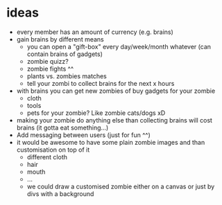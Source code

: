 # ideas

- every member has an amount of currency (e.g. brains)
- gain brains by different means
  - you can open a "gift-box" every day/week/month whatever (can contain brains of gadgets)
  - zombie quizz?
  - zombie fights ^^
  - plants vs. zombies matches
  - tell your zombi to collect brains for the next x hours
- with brains you can get new zombies of buy gadgets for your zombie
  - cloth
  - tools
  - pets for your zombie? Like zombie cats/dogs xD
- making your zombie do anything else than collecting brains will cost brains (it gotta eat something...)
- Add messaging between users (just for fun ^^)
- it would be awesome to have some plain zombie images and than customisation on top of it
  - different cloth
  - hair
  - mouth
  - ...
  - we could draw a customised zombie either on a canvas or just by divs with a background
